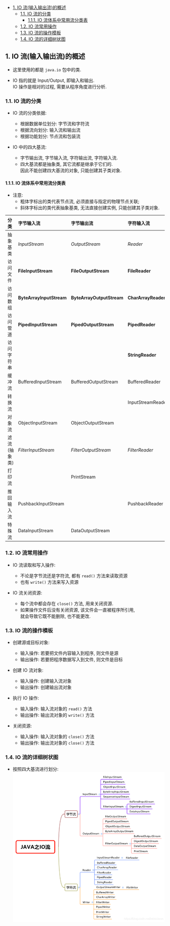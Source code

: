 <!-- TOC -->

- [1. IO 流(输入输出流)的概述](#1-io-流输入输出流的概述)
  - [1.1. IO 流的分类](#11-io-流的分类)
    - [1.1.1. IO 流体系中常用流分类表](#111-io-流体系中常用流分类表)
  - [1.2. IO 流常用操作](#12-io-流常用操作)
  - [1.3. IO 流的操作模板](#13-io-流的操作模板)
  - [1.4. IO 流的详细树状图](#14-io-流的详细树状图)

<!-- /TOC -->

## 1. IO 流(输入输出流)的概述
- 这里使用的都是 `java.io` 包中的类.

- IO 指的就是 Input/Output, 即输入和输出.  
  IO 操作是相对的过程, 需要从程序角度进行分析.

### 1.1. IO 流的分类
- IO 流的分类依据:
  - 根据数据单位划分: 字节流和字符流
  - 根据流向划分: 输入流和输出流
  - 根据功能划分: 节点流和包装流  

- IO 中的四大基流:  
  - 字节输出流, 字节输入流, 字符输出流, 字符输入流.  
  - 四大基流都是抽象类, 其它流都是继承于它们的.  
    因此不能创建四大基流的对象, 只能创建其子类对象.  

#### 1.1.1. IO 流体系中常用流分类表
- 注意: 
  - 粗体字标出的类代表节点流, 必须直接与指定的物理节点关联;  
  - 斜体字标出的类代表抽象基类, 无法直接创建实例, 只能创建其子类对象. 


<table>
  <thead>
  <tr>
    <th align="left">分类</th>
    <th align="left">字节输入流</th>
    <th align="left">字节输出流</th>
    <th align="left">字符输入流</th>
    <th align="left">字符输出流</th>
  </tr>
  </thead>
  <tbody>
  <tr>
    <td align="left">抽象基类</td>
    <td align="left"><em>InputStream</em></td>
    <td align="left"><em>OutputStream</em></td>
    <td align="left"><em>Reader</em></td>
    <td align="left"><em>Writer</em></td>
  </tr>
  <tr>
    <td align="left">访问文件</td>
    <td align="left"><strong>FileInputStream</strong></td>
    <td align="left"><strong>FileOutputStream</strong></td>
    <td align="left"><strong>FileReader</strong></td>
    <td align="left"><strong>FileWriter</strong></td>
  </tr>
  <tr>
    <td align="left">访问数组</td>
    <td align="left"><strong>ByteArrayInputStream</strong></td>
    <td align="left"><strong>ByteArrayOutputStream</strong></td>
    <td align="left"><strong>CharArrayReader</strong></td>
    <td align="left"><strong>CharArrayWriter</strong></td>
  </tr>
  <tr>
    <td align="left">访问管道</td>
    <td align="left"><strong>PipedInputStream</strong></td>
    <td align="left"><strong>PipedOutputStream</strong></td>
    <td align="left"><strong>PipedReader</strong></td>
    <td align="left"><strong>PipedWriter</strong></td>
  </tr>
  <tr>
    <td align="left">访问字符串</td>
    <td align="left"></td>
    <td align="left"></td>
    <td align="left"><strong>StringReader</strong></td>
    <td align="left"><strong>StringWriter</strong></td>
  </tr>
  <tr>
    <td align="left">缓冲流</td>
    <td align="left">BufferedInputStream</td>
    <td align="left">BufferedOutputStream</td>
    <td align="left">BufferedReader</td>
    <td align="left">BufferedWriter</td>
  </tr>
  <tr>
    <td align="left">转换流</td>
    <td align="left"></td>
    <td align="left"></td>
    <td align="left">InputStreamReader</td>
    <td align="left">OutputStreamWriter</td>
  </tr>
  <tr>
    <td align="left">对象流</td>
    <td align="left">ObjectInputStream</td>
    <td align="left">ObjectOutputStream</td>
    <td align="left"></td>
    <td align="left"></td>
  </tr>
  <tr>
    <td align="left">滤流(抽象类)</td>
    <td align="left"><em>FilterInputStream</em></td>
    <td align="left"><em>FilterOutputStream</em></td>
    <td align="left"><em>FilterReader</em></td>
    <td align="left"><em>FilterWriter</em></td>
  </tr>
  <tr>
    <td align="left">打印流</td>
    <td align="left"></td>
    <td align="left">PrintStream</td>
    <td align="left"></td>
    <td align="left">PrintWriter</td>
  </tr>
  <tr>
    <td align="left">推回输入流</td>
    <td align="left">PushbackInputStream</td>
    <td align="left"></td>
    <td align="left">PushbackReader</td>
    <td align="left"></td>
  </tr>
  <tr>
    <td align="left">特殊流</td>
    <td align="left">DataInputStream</td>
    <td align="left">DataOutputStream</td>
    <td align="left"></td>
    <td align="left"></td>
  </tr>
  </tbody>
</table>


### 1.2. IO 流常用操作
- IO 流读取和写入操作:  
  - 不论是字节流还是字符流, 都有 `read()` 方法来读取资源
  - 也有 `write()` 方法来写入资源

- IO 流关闭资源:  
  - 每个流中都会存在 `close()` 方法, 用来关闭资源.
  - 如果操作文件后没有关闭资源, 该文件会一直被程序所引用,  
    就会导致它既不能删除, 也不能更改.


### 1.3. IO 流的操作模板

- 创建源或目标对象:  
  - 输入操作: 若要把文件内容输入到程序, 则文件是源
  - 输出操作: 若要把程序数据写入到文件, 则文件是目标

- 创建 IO 流对象:
  - 输入操作: 创建输入流对象
  - 输出操作: 创建输出流对象

- 执行 IO 操作:
  - 输入操作: 输入流对象的 `read()` 方法
  - 输出操作: 输出流对象的 `write()` 方法

- 关闭资源:  
  - 输入操作: 输入流对象的 `close()` 方法
  - 输出操作: 输出流对象的 `close()` 方法

### 1.4. IO 流的详细树状图
- 按照四大基流进行划分:  
  ![pic](../99.images/2021-01-29-11-06-49.png)